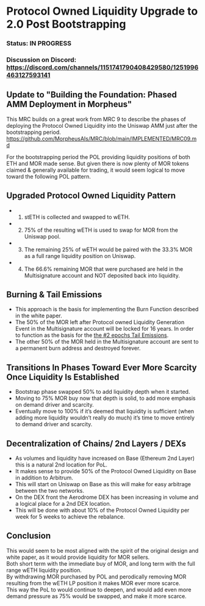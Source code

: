 # Protocol Owned Liquidity Upgrade to 2.0 Post Bootstrapping

### Status: IN PROGRESS 

### Discussion on Discord: https://discord.com/channels/1151741790408429580/1251996463127593141

## Update to "Building the Foundation: Phased AMM Deployment in Morpheus"
This MRC builds on a great work from MRC 9 to describe the phases of deploying the Protocol Owned Liquidity into the Uniswap AMM just after the bootstrapping period. 
https://github.com/MorpheusAIs/MRC/blob/main/IMPLEMENTED/MRC09.md

For the bootstrapping period the POL providing liquidity positions of both ETH and MOR made sense. 
But given there is now plenty of MOR tokens claimed & generally available for trading, it would seem logical to move toward the following POL pattern.

## Upgraded Protocol Owned Liquidity Pattern
- 1. stETH is collected and swapped to wETH.
- 2. 75% of the resulting wETH is used to swap for MOR from the Uniswap pool.
- 3. The remaining 25% of wETH would be paired with the 33.3% MOR as a full range liquidity position on Uniswap.
- 4. The 66.6% remaining MOR that were purchased are held in the Multisignature account and NOT deposited back into liquidity. 

## Burning & Tail Emissions
- This approach is the basis for implementing the Burn Function described in the white paper.
- The 50% of the MOR left after Protocol owned Liquidity Generation Event in the Multisignature account will be locked for 16 years. In order to function as the basis for the [the #2 epochs Tail Emissions](https://github.com/MorpheusAIs/Docs/blob/main/!KEYDOCS%20README%20FIRST!/WhitePaper.md#tail-emissions-of-mor).
- The other 50% of the MOR held in the Multisignature account are sent to a permanent burn address and destroyed forever.

## Transitions In Phases Toward Ever More Scarcity Once Liquidity Is Established
- Bootstrap phase swapped 50% to add liquidity depth when it started.
- Moving to 75% MOR buy now that depth is solid, to add more emphasis on demand driver and scarcity.
- Eventually move to 100%  if it’s deemed that liquidity is sufficient (when adding more liquidity wouldn’t really do much) it’s time to move entirely to demand driver and scarcity. 

## Decentralization of Chains/ 2nd Layers / DEXs
- As volumes and liquidity have increased on Base (Ethereum 2nd Layer) this is a natural 2nd location for PoL.
- It makes sense to provide 50% of the Protocol Owned Liquidity on Base in addition to Arbitrum. 
- This will start on Uniswap on Base as this will make for easy arbitrage between the two networks.
- On the DEX front the Aerodrome DEX has been increasing in volume and a logical place for a 2nd DEX location.
- This will be done with about 10% of the Protocol Owned Liquidity per week for 5 weeks to achieve the rebalance.

## Conclusion
This would seem to be most aligned with the spirit of the original design and white paper, as it would provide liquidity for MOR sellers.  
Both short term with the immediate buy of MOR, and long term with the full range wETH liquidity position.  
By withdrawing MOR purchased by POL and perodically removing MOR resulting from the wETH LP position it makes MOR ever more scarce.  
This way the PoL to would continue to deepen, and would add even more demand pressure as 75% would be swapped, and make it more scarce.  
